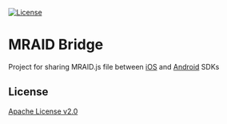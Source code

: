 [![License](https://img.shields.io/github/license/criteo/android-publisher-sdk.svg)](LICENSE)

# MRAID Bridge
Project for sharing MRAID.js file between [iOS](https://github.com/criteo/ios-publisher-sdk) and [Android](https://github.com/criteo/android-publisher-sdk) SDKs

## License
[Apache License v2.0](LICENSE)